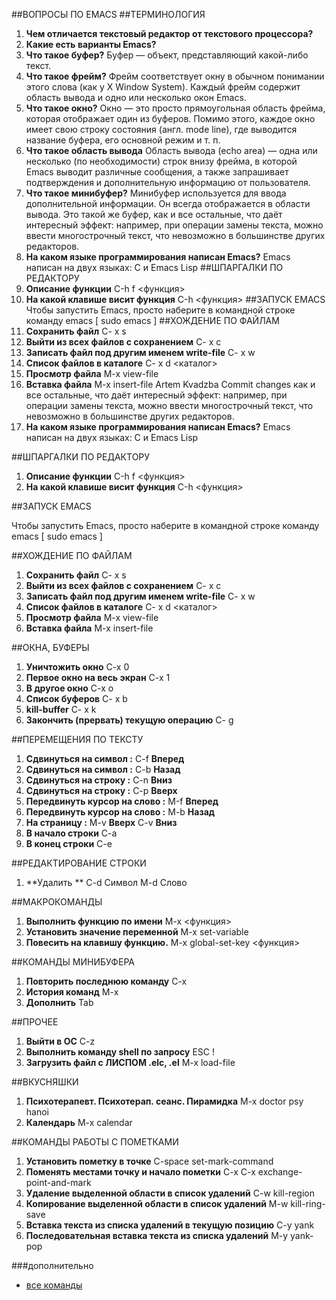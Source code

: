 ##ВОПРОСЫ ПО EMACS
##ТЕРМИНОЛОГИЯ
1. **Чем отличается текстовый редактор от текстового процессора?**
2. **Какие есть варианты Emacs?**
3. **Что такое буфер?**
 Буфер — объект, представляющий какой-либо текст.
4. **Что такое фрейм?**
 Фрейм соответствует окну в обычном понимании этого слова (как у X Window System). Каждый фрейм содержит область вывода и 
одно или несколько окон Emacs.
5. **Что такое окно?**
 Окно — это просто прямоугольная область фрейма, которая отображает один из буферов. Помимо этого, каждое окно имеет свою 
строку состояния (англ. mode line), где выводится название буфера, его основной режим и т. п.
6. **Что такое область вывода**
 Область вывода (echo area) — одна или несколько (по необходимости) строк внизу фрейма, в которой Emacs выводит различные 
сообщения, а также запрашивает подтверждения и дополнительную информацию от пользователя.
7. **Что такое минибуфер?**
 Минибуфер используется для ввода дополнительной информации. Он всегда отображается в области вывода. Это такой же буфер, 
как и все остальные, что даёт интересный эффект: например, при операции замены текста, можно ввести многострочный текст, 
что невозможно в большинстве других редакторов.
8. **На каком языке программирования написан Emacs?**
 Emacs написан на двух языках: C и Emacs Lisp
##ШПАРГАЛКИ ПО РЕДАКТОРУ
1. **Описание функции**
 С-h f <функция>
2. **На какой клавише висит функция**
 С-h  <функция>
##ЗАПУСК EMACS
Чтобы запустить Emacs, просто наберите в командной строке команду emacs [ sudo emacs ]
##ХОЖДЕНИЕ   ПО   ФАЙЛАМ
1. **Сохранить файл**
 C- x s
2. **Выйти из всех файлов с сохранением**
 C- x c
3. **Записать файл под другим именем write-file**
 C- x w
4. **Список файлов в каталоге**
 C- x d <каталог>
5. **Просмотр файла**
 M-x view-file
6. **Вставка файла**
 M-x insert-file
Artem Kvadzba
Commit changes
 как и все остальные, что даёт интересный эффект: например, при операции замены текста, можно ввести многострочный текст, что невозможно в большинстве других редакторов.
8. **На каком языке программирования написан Emacs?**
 Emacs написан на двух языках: C и Emacs Lisp

##ШПАРГАЛКИ ПО РЕДАКТОРУ
1. **Описание функции**
 С-h f <функция>
2. **На какой клавише висит функция**
 С-h  <функция>

##ЗАПУСК EMACS

Чтобы запустить Emacs, просто наберите в командной строке команду emacs [ sudo emacs ]

##ХОЖДЕНИЕ   ПО   ФАЙЛАМ
1. **Сохранить файл**
 C- x s
2. **Выйти из всех файлов с сохранением**
 C- x c
3. **Записать файл под другим именем write-file**
 C- x w
4. **Список файлов в каталоге**
 C- x d <каталог>
5. **Просмотр файла**
 M-x view-file
6. **Вставка файла**
 M-x insert-file

##ОКНА, БУФЕРЫ
1. **Уничтожить окно**
C-x 0
2. **Первое окно на весь экран**
C-x 1
3. **В другое окно**
C-x o
4. **Список буферов**
C- x b
5. **kill-buffer**
C- x k
6. **Закончить (прервать) текущую операцию**
C- g

##ПЕРЕМЕЩЕНИЯ   ПО   ТЕКСТУ
1. **Сдвинуться на символ :**
C-f **Вперед**
2. **Сдвинуться на символ :**
C-b **Назад**
3. **Сдвинуться на строку :**
C-n **Вниз**
4. **Сдвинуться на строку :**
C-p **Вверх**
5. **Передвинуть курсор на слово :**
М-f **Вперед**
6. **Передвинуть курсор на слово :**
M-b **Назад**
7. **На страницу :**
M-v **Вверх**
C-v **Вниз**
9. **В начало строки**
C-a
10. **В конец строки**
C-e

##РЕДАКТИРОВАНИЕ СТРОКИ
1. **Удалить **
C-d Символ
M-d Слово


##МАКРОКОМАНДЫ
1. **Выполнить функцию по имени**
M-x <функция>
2. **Установить значение переменной**
M-x set-variable
3. **Повесить на клавишу функцию.**
M-x global-set-key  <функция>

##КОМАНДЫ МИНИБУФЕРА
1. **Повторить последнюю команду**
C-x
2. **История команд**
M-x
3. **Дополнить**
Tab

##ПРОЧЕЕ
1. **Выйти в ОС**
C-z
2. **Выполнить команду shell по запросу**
ESC !
3. **Загрузить файл с ЛИСПОМ  .elc, .el**
M-x load-file

##ВКУСНЯШКИ
1. **Психотерапевт. Психотерап. сеанс. Пирамидка**
M-x doctor psy hanoi
2. **Календарь**
M-x calendar

##КОМАНДЫ РАБОТЫ С ПОМЕТКАМИ
1.	**Установить пометку в точке**
C-space 	set-mark-command 
2. **Поменять местами точку и начало пометки**
C-x C-x 	exchange-point-and-mark 
3. **Удаление выделенной области в список удалений**
C-w 	kill-region 
4. **Копирование выделенной области в список удалений**
M-w 	kill-ring-save 
5. **Вставка текста из списка удалений в текущую позицию**
C-y 	yank 
6. **Последовательная вставка текста из списка удалений**
M-y 	yank-pop 

###дополнительно
- [все команды](http://lib.ru/unixhelp/emacs.txt)
